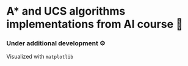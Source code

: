 # A* and UCS algorithms implementations from AI course 🤖
### Under additional development ⚙️
Visualized with `matplotlib`

